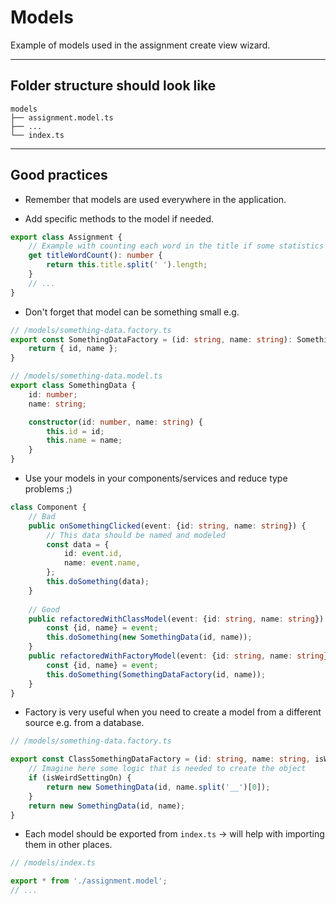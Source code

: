 # Models

Example of models used in the assignment create view wizard.
***
## Folder structure should look like
```
models
├── assignment.model.ts
├── ...
└── index.ts
```
***
## Good practices
* Remember that models are used everywhere in the application.

* Add specific methods to the model if needed.
```typescript
export class Assignment {
    // Example with counting each word in the title if some statistics needed
    get titleWordCount(): number {
        return this.title.split(' ').length;
    }
    // ...
}
```

* Don't forget that model can be something small e.g.
```typescript
// /models/something-data.factory.ts
export const SomethingDataFactory = (id: string, name: string): SomethingData => {
    return { id, name };
}

// /models/something-data.model.ts
export class SomethingData {
    id: number;
    name: string;

    constructor(id: number, name: string) {
        this.id = id;
        this.name = name;
    }
}
```

* Use your models in your components/services and reduce type problems ;)
```typescript
class Component {
    // Bad
    public onSomethingClicked(event: {id: string, name: string}) {
        // This data should be named and modeled
        const data = {
            id: event.id,
            name: event.name,
        };
        this.doSomething(data);
    }
    
    // Good
    public refactoredWithClassModel(event: {id: string, name: string}) {
        const {id, name} = event;
        this.doSomething(new SomethingData(id, name));
    }
    public refactoredWithFactoryModel(event: {id: string, name: string}) {
        const {id, name} = event;
        this.doSomething(SomethingDataFactory(id, name));
    }
}
```

* Factory is very useful when you need to create a model from a different source e.g. from a database.
```typescript
// /models/something-data.factory.ts

export const ClassSomethingDataFactory = (id: string, name: string, isWeirdSettingOn: boolean): SomethingData => {
    // Imagine here some logic that is needed to create the object
    if (isWeirdSettingOn) {
        return new SomethingData(id, name.split('__')[0]);
    }
    return new SomethingData(id, name);
}
```

* Each model should be exported from `index.ts` &rarr; will help with importing them in other places.
```typescript
// /models/index.ts

export * from './assignment.model';
// ...
```
